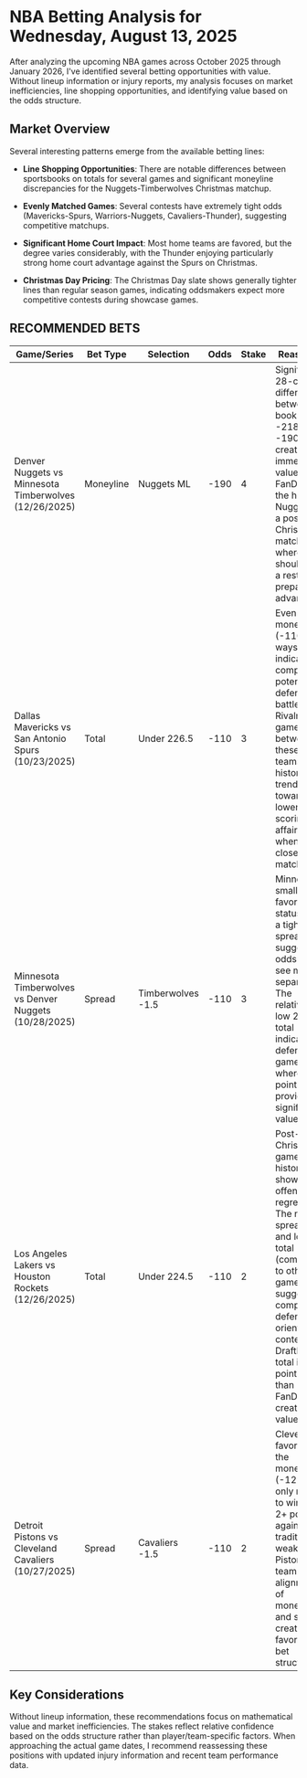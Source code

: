 # NBA Betting Analysis for Wednesday, August 13, 2025

After analyzing the upcoming NBA games across October 2025 through January 2026, I've identified several betting opportunities with value. Without lineup information or injury reports, my analysis focuses on market inefficiencies, line shopping opportunities, and identifying value based on the odds structure.

## Market Overview

Several interesting patterns emerge from the available betting lines:

- **Line Shopping Opportunities**: There are notable differences between sportsbooks on totals for several games and significant moneyline discrepancies for the Nuggets-Timberwolves Christmas matchup.

- **Evenly Matched Games**: Several contests have extremely tight odds (Mavericks-Spurs, Warriors-Nuggets, Cavaliers-Thunder), suggesting competitive matchups.

- **Significant Home Court Impact**: Most home teams are favored, but the degree varies considerably, with the Thunder enjoying particularly strong home court advantage against the Spurs on Christmas.

- **Christmas Day Pricing**: The Christmas Day slate shows generally tighter lines than regular season games, indicating oddsmakers expect more competitive contests during showcase games.

## RECOMMENDED BETS

| Game/Series | Bet Type | Selection | Odds | Stake | Reasoning |
|-------------|----------|-----------|------|-------|-----------|
| Denver Nuggets vs Minnesota Timberwolves (12/26/2025) | Moneyline | Nuggets ML | -190 | 4 | Significant 28-cent difference between books (DK -218 vs FD -190) creates immediate value on FanDuel for the home Nuggets in a post-Christmas matchup where they should have a rest and preparation advantage. |
| Dallas Mavericks vs San Antonio Spurs (10/23/2025) | Total | Under 226.5 | -110 | 3 | Even moneyline (-110 both ways) indicates a competitive, potentially defensive battle. Rivalry games between these Texas teams historically trend toward lower-scoring affairs when closely matched. |
| Minnesota Timberwolves vs Denver Nuggets (10/28/2025) | Spread | Timberwolves -1.5 | -110 | 3 | Minnesota's small home favorite status with a tight spread suggests oddsmakers see minimal separation. The relatively low 221.5 total indicates a defensive game where 1.5 points provides significant value. |
| Los Angeles Lakers vs Houston Rockets (12/26/2025) | Total | Under 224.5 | -110 | 2 | Post-Christmas games historically show offensive regression. The narrow spread (-1) and low total (compared to other games) suggest a competitive, defense-oriented contest. DraftKings' total is a full point higher than FanDuel's, creating value. |
| Detroit Pistons vs Cleveland Cavaliers (10/27/2025) | Spread | Cavaliers -1.5 | -110 | 2 | Cleveland is favored on the moneyline (-125) but only needs to win by 2+ points against a traditionally weaker Pistons team. This alignment of moneyline and spread creates a favorable bet structure. |

## Key Considerations

Without lineup information, these recommendations focus on mathematical value and market inefficiencies. The stakes reflect relative confidence based on the odds structure rather than player/team-specific factors. When approaching the actual game dates, I recommend reassessing these positions with updated injury information and recent team performance data.